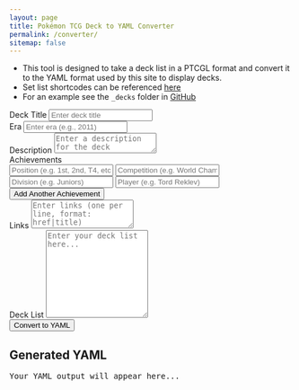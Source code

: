 ```yaml
---
layout: page
title: Pokémon TCG Deck to YAML Converter
permalink: /converter/
sitemap: false
---
```

<div class="col-lg-8 mx-auto">
  <ul>
    <li class="mb-2">This tool is designed to take a deck list in a PTCGL format and convert it to the YAML format used by this site to display decks.</li>
    <li li class="mb-2">Set list shortcodes can be referenced <a href="https://www.justinbasil.com/guide/appendix1" target="_blank">here</a></li>
    <li class="mb-2">For an example see the <code class="language-plaintext highlighter-rouge">_decks</code> folder in <a href="https://github.com/ed-george/ptcgenius.github.io/tree/main/_decks">GitHub</a></li>
  </ul>

  <div class="mb-3">
    <label for="titleInput" class="form-label">Deck Title</label>
    <input type="text" class="form-control" id="titleInput" placeholder="Enter deck title">
  </div>

  <div class="mb-3">
    <label for="eraInput" class="form-label">Era</label>
    <input type="text" class="form-control" id="eraInput" placeholder="Enter era (e.g., 2011)">
  </div>

  <div class="mb-3">
    <label for="descriptionInput" class="form-label">Description</label>
    <textarea class="form-control" id="descriptionInput" rows="2" placeholder="Enter a description for the deck"></textarea>
  </div>

  <div id="achievementsContainer" class="mb-3">
    <label class="form-label">Achievements</label>
    <div class="achievement mb-3">
      <input type="text" class="form-control mb-2" placeholder="Position (e.g. 1st, 2nd, T4, etc)" data-achievement="position">
      <input type="text" class="form-control mb-2" placeholder="Competition (e.g. World Championships 1999)" data-achievement="competition">
      <input type="text" class="form-control mb-2" placeholder="Division (e.g. Juniors)" data-achievement="division">
      <input type="text" class="form-control mb-2" placeholder="Player (e.g. Tord Reklev)" data-achievement="player">
    </div>
  </div>
  <button class="btn btn-secondary mb-3" onclick="addAchievement()">Add Another Achievement</button>

  <div class="mb-3">
    <label for="linksInput" class="form-label">Links</label>
    <textarea class="form-control" id="linksInput" rows="3" placeholder="Enter links (one per line, format: href|title)"></textarea>
  </div>

  <div class="mb-3">
    <label for="deckInput" class="form-label">Deck List</label>
    <textarea class="form-control" id="deckInput" rows="10" placeholder="Enter your deck list here..."></textarea>
  </div>

  <div class="d-grid">
    <button class="btn btn-primary" onclick="convertToYaml()">Convert to YAML</button>
  </div>

  <div class="mt-4">
    <h2>Generated YAML</h2>
    <div id="copyContainer" class="d-flex align-items-center mb-2" style="display: none;">
      <button class="btn btn-secondary me-2" onclick="copyToClipboard()">Copy to Clipboard</button>
      <span id="copyFeedback" class="text-success" style="display: none;">Copied!</span>
    </div>
    <pre id="yamlOutput">Your YAML output will appear here...</pre>
  </div>
</div>

<script>
  function addAchievement() {
    const container = document.getElementById('achievementsContainer');
    const achievement = document.createElement('div');
    achievement.className = 'achievement mb-3';
    achievement.innerHTML = `
      <input type="text" class="form-control mb-2" placeholder="Position (e.g. 1st, 2nd, T4, etc)" data-achievement="position">
      <input type="text" class="form-control mb-2" placeholder="Competition (e.g. World Championships 1999)" data-achievement="competition">
      <input type="text" class="form-control mb-2" placeholder="Division (e.g. Juniors)" data-achievement="division">
      <input type="text" class="form-control mb-2" placeholder="Player (e.g. Tord Reklev)" data-achievement="player">
    `;
    container.appendChild(achievement);
  }

function convertToYaml() {
  // Get input values
  const title = document.getElementById("titleInput").value.trim() || "A Generated Deck";
  const era = document.getElementById("eraInput").value.trim() || new Date().getFullYear();
  const description = document.getElementById("descriptionInput").value.trim() || "A Pokémon TCG deck.";
  const linksInput = document.getElementById("linksInput").value.trim();
  const deckInput = document.getElementById("deckInput").value.trim();

  // Process links
  const links = linksInput
    ? linksInput.split("\n").map(line => {
        const [href, title] = line.split("|").map(part => part.trim());
        return { href, title };
      })
    : [];

  // Process achievements
  const achievements = Array.from(document.querySelectorAll('.achievement')).map(achievement => {
    const position = achievement.querySelector('[data-achievement="position"]').value.trim();
    const competition = achievement.querySelector('[data-achievement="competition"]').value.trim();
    const division = achievement.querySelector('[data-achievement="division"]').value.trim();
    const player = achievement.querySelector('[data-achievement="player"]').value.trim();
    return { position, competition, division, player };
  }).filter(a => a.position && a.competition);

  // Initialize YAML structure
  const yaml = {
    title,
    layout: "deck",
    era,
    description,
    achievements,
    links,
    cards: { pokemon: [], trainers: [], energy: [] }
  };

  // Process deck list

  let pokemonSection = /^pok[eé]mon(\s)?[:-]/i;
  let trainerSection = /^trainer(s)?(\s)?[:-]/i;
  let energySection = /^energy(s)?(\s)?[:-]/i;

  let currentCategory = null;
  const lines = deckInput.split("\n");
  lines.forEach(line => {
    if (pokemonSection.test(line)) {
      currentCategory = "pokemon";
    } else if (trainerSection.test(line)) {
      currentCategory = "trainers";
    } else if (energySection.test(line)) {
      currentCategory = "energy";
    } else if (currentCategory && line.trim()) {
      const match = line.match(/^(\d+)\s+(.+?)\s+([A-Z]{2,4})\s+(\d+)$/);
      if (match) {
        const [_, quantity, name, set, number] = match;
        yaml.cards[currentCategory].push({
          name: name.trim(),
          set: set.trim(),
          number: number.trim(),
          quantity: parseInt(quantity.trim(), 10)
        });
      }
    }
  });

  // Convert JavaScript object to YAML
  const yamlOutput = `
---
title: ${yaml.title}
layout: ${yaml.layout}
era: ${yaml.era}
in_progress: true
description: ${yaml.description}
achievements:
${yaml.achievements.map(a => `
  - position: ${a.position}
    competition: ${a.competition}
    division: ${a.division || ''}
    player: ${a.player || ''}`).join("\n")}
links:
${yaml.links.map(link => `  - href: ${link.href}\n    title: ${link.title}`).join("\n")}
cards:
  pokemon:
${yaml.cards.pokemon.map(card => `    - name: ${card.name}\n      set: ${card.set}\n      number: ${card.number}\n      quantity: ${card.quantity}`).join("\n")}
  trainers:
${yaml.cards.trainers.map(card => `    - name: ${card.name}\n      set: ${card.set}\n      number: ${card.number}\n      quantity: ${card.quantity}`).join("\n")}
  energy:
${yaml.cards.energy.map(card => `    - name: ${card.name}\n      set: ${card.set}\n      number: ${card.number}\n      quantity: ${card.quantity}`).join("\n")}
---
`.trim();

    // Display YAML output
    document.getElementById("yamlOutput").textContent = yamlOutput;

    // Show the copy button
    document.getElementById("copyContainer").style.display = "flex";
  }

  function copyToClipboard() {
    const yamlOutput = document.getElementById("yamlOutput").textContent;
    navigator.clipboard.writeText(yamlOutput).then(() => {
      const feedback = document.getElementById("copyFeedback");
      feedback.style.display = "inline";
      setTimeout(() => (feedback.style.display = "none"), 2000);
    });
  }

</script>